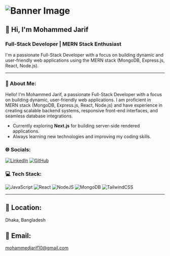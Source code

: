 #                                               ![Banner Image](https://user-images.githubusercontent.com/55389276/140866485-8fb1c876-9a8f-4d6a-98dc-08c4981eaf70.gif)

## 👋 Hi, I'm Mohammed Jarif
### Full-Stack Developer | MERN Stack Enthusiast

I'm a passionate Full-Stack Developer with a focus on building dynamic and user-friendly web applications using the MERN stack (MongoDB, Express.js, React, Node.js).

---

### 💫 About Me:
Hello! I'm Mohammed Jarif, a passionate Full-Stack Developer with a focus on building dynamic, user-friendly web applications. I am proficient in MERN stack (MongoDB, Express.js, React, Node.js) and have experience in creating scalable backend systems, responsive front-end interfaces, and seamless database integrations.

- Currently exploring **Next.js** for building server-side rendered applications.
- Always learning new technologies and improving my coding skills.

### 🌐 Socials:
[![LinkedIn](https://img.shields.io/badge/LinkedIn-%230077B5.svg?logo=linkedin&logoColor=white)](https://linkedin.com/in/mohammed-jarif-3aa270259/) 
[![GitHub](https://img.shields.io/badge/GitHub-%23121011.svg?logo=github&logoColor=white)](https://github.com/mohammedJarif)

### 💻 Tech Stack:
![JavaScript](https://img.shields.io/badge/javascript-%23323330.svg?style=for-the-badge&logo=javascript&logoColor=%23F7DF1E) ![React](https://img.shields.io/badge/react-%2320232a.svg?style=for-the-badge&logo=react&logoColor=%2361DAFB) ![NodeJS](https://img.shields.io/badge/node.js-6DA55F?style=for-the-badge&logo=node.js&logoColor=white) ![MongoDB](https://img.shields.io/badge/MongoDB-%234ea94b.svg?style=for-the-badge&logo=mongodb&logoColor=white) ![TailwindCSS](https://img.shields.io/badge/tailwindcss-%2338B2AC.svg?style=for-the-badge&logo=tailwind-css&logoColor=white) 

---

## 📍 Location:
Dhaka, Bangladesh

## 📧 Email:
mohammedjarif10@gmail.com
